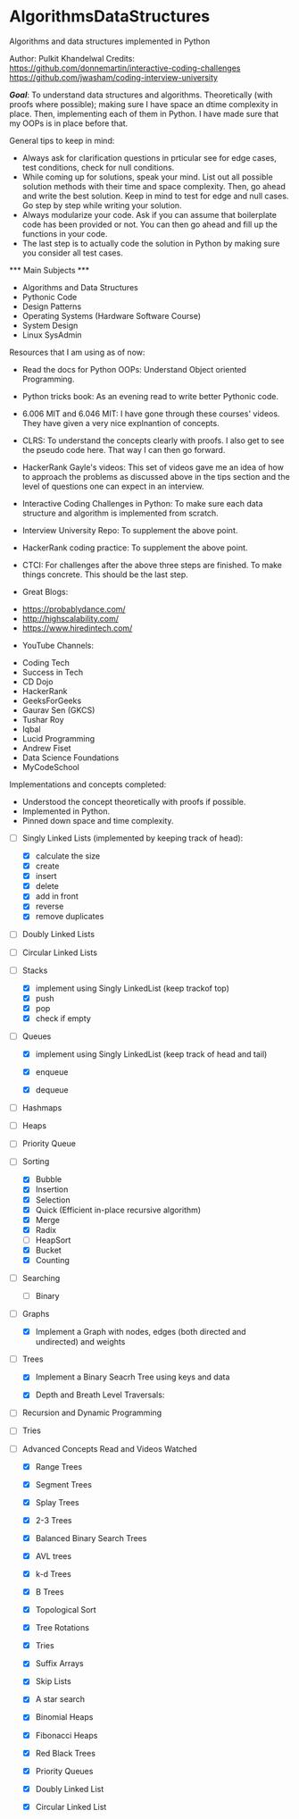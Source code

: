 # AlgorithmsDataStructures
Algorithms and data structures implemented in Python

Author: Pulkit Khandelwal
Credits: https://github.com/donnemartin/interactive-coding-challenges
https://github.com/jwasham/coding-interview-university

***Goal***: To understand data structures and algorithms. Theoretically (with proofs where possible); making sure I have space an dtime complexity in place. Then, implementing each of them in Python. I have made sure that my OOPs is in place before that.


General tips to keep in mind:
* Always ask for clarification questions in prticular see for edge cases, test conditions, check for null conditions.
* While coming up for solutions, speak your mind. List out all possible solution methods with their time and space complexity. Then, go ahead and write the best solution. Keep in mind to test for edge and null cases. Go step by step while writing your solution.
* Always modularize your code. Ask if you can assume that boilerplate code has been provided or not. You can then go ahead and fill up the functions in your code.
* The last step is to actually code the solution in Python by making sure you consider all test cases.

*** Main Subjects ***
- Algorithms and Data Structures
- Pythonic Code
- Design Patterns
- Operating Systems (Hardware Software Course)
- System Design
- Linux SysAdmin

Resources that I am using as of now:

* Read the docs for Python OOPs: Understand Object oriented Programming.
* Python tricks book: As an evening read to write better Pythonic code.


* 6.006 MIT and 6.046 MIT: I have gone through these courses' videos. They have given a very nice explnantion of concepts.

* CLRS: To understand the concepts clearly with proofs. I also get to see the pseudo code here. That way I can then go forward.

* HackerRank Gayle's videos: This set of videos gave me an idea of how to approach the problems as discussed above in the tips section and the level of questions one can expect in an interview.

* Interactive Coding Challenges in Python: To make sure each data structure and algorithm is implemented from scratch.
* Interview University Repo: To supplement the above point.
* HackerRank coding practice: To supplement the above point.

* CTCI: For challenges after the above three steps are finished. To make things concrete. This should be the last step.

* Great Blogs:
- https://probablydance.com/
- http://highscalability.com/
- https://www.hiredintech.com/

* YouTube Channels:
- Coding Tech
- Success in Tech
- CD Dojo
- HackerRank
- GeeksForGeeks
- Gaurav Sen (GKCS)
- Tushar Roy
- Iqbal
- Lucid Programming
- Andrew Fiset 
- Data Science Foundations 
- MyCodeSchool


Implementations and concepts completed:
- Understood the concept theoretically with proofs if possible.
- Implemented in Python.
- Pinned down space and time complexity.

- [ ] Singly Linked Lists (implemented by keeping track of head):
    - [x] calculate the size
    - [x] create
    - [x] insert
    - [x] delete
    - [x] add in front
    - [x] reverse
    - [x] remove duplicates
    
- [ ] Doubly Linked Lists

- [ ] Circular Linked Lists

- [ ] Stacks
    - [x] implement using Singly LinkedList (keep trackof top)
    - [x] push
    - [x] pop
    - [x] check if empty
        
- [ ] Queues
    - [x] implement using Singly LinkedList (keep track of head and tail)
    - [x] enqueue
    - [x] dequeue


- [ ] Hashmaps
- [ ] Heaps
- [ ] Priority Queue

- [ ] Sorting
    - [x] Bubble
    - [x] Insertion
    - [x] Selection
    - [x] Quick (Efficient in-place recursive algorithm)
    - [x] Merge
    - [x] Radix
    - [ ] HeapSort
    - [x] Bucket
    - [x] Counting
    
- [ ] Searching
    - [ ] Binary
    
- [ ] Graphs
    - [x] Implement a Graph with nodes, edges (both directed and undirected) and weights
    
- [ ] Trees
    - [x] Implement a Binary Seacrh Tree using keys and data
    - [x] Depth and Breath Level Traversals:
    

- [ ] Recursion and Dynamic Programming
- [ ] Tries

- [ ] Advanced Concepts Read and Videos Watched
    - [x] Range Trees
    - [x] Segment Trees
    - [x] Splay Trees
    - [x] 2-3 Trees
    - [x] Balanced Binary Search Trees
    - [x] AVL trees
    - [x] k-d Trees
    - [x] B Trees
    - [x] Topological Sort
    - [x] Tree Rotations
    - [x] Tries
    - [x] Suffix Arrays
    - [x] Skip Lists
    - [x] A star search
    - [x] Binomial Heaps
    - [x] Fibonacci Heaps
    - [x] Red Black Trees
    - [x] Priority Queues
    - [x] Doubly Linked List
    - [x] Circular Linked List



